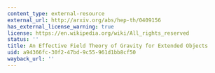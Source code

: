 ```yaml
---
content_type: external-resource
external_url: http://arxiv.org/abs/hep-th/0409156
has_external_license_warning: true
license: https://en.wikipedia.org/wiki/All_rights_reserved
status: ''
title: An Effective Field Theory of Gravity for Extended Objects
uid: a94366fc-30f2-47bd-9c55-961d1bb8cf50
wayback_url: ''
---
```

